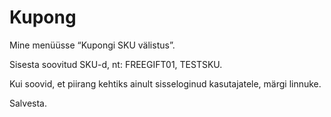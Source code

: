 # Kupong

Mine menüüsse “Kupongi SKU välistus”.



Sisesta soovitud SKU-d, nt: FREEGIFT01, TESTSKU.

Kui soovid, et piirang kehtiks ainult sisseloginud kasutajatele, märgi linnuke.

Salvesta.

